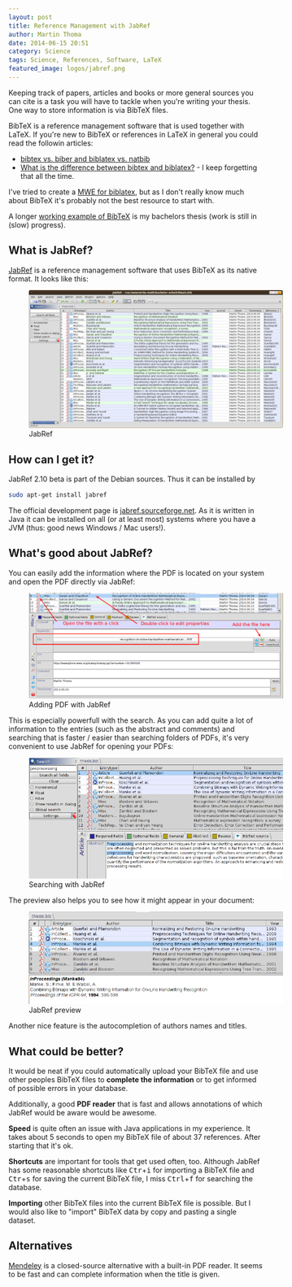 ```yaml
---
layout: post
title: Reference Management with JabRef
author: Martin Thoma
date: 2014-06-15 20:51
category: Science
tags: Science, References, Software, LaTeX
featured_image: logos/jabref.png
---
```


Keeping track of papers, articles and books or more general sources you can
cite is a task you will have to tackle when you're writing your thesis. One
way to store information is via BibTeX files.

BibTeX is a reference management software that is used together with LaTeX.
If you're new to BibTeX or references in LaTeX in general you could read the
followin articles:

* [bibtex vs. biber and biblatex vs. natbib](http://tex.stackexchange.com/q/25701/5645)
* [What is the difference between bibtex and biblatex?](http://tex.stackexchange.com/q/8411/5645) - I keep forgetting that all the time.

I've tried to create a [MWE for biblatex](https://github.com/MartinThoma/LaTeX-examples/tree/master/documents/biblatex-mwe), but as I don't really know much about BibTeX it's probably not
the best resource to start with.

A longer [working example of BibTeX](https://github.com/MartinThoma/write-math/tree/master/bachelor-arbeit)
is my bachelors thesis (work is still in (slow) progress).

## What is JabRef?

[JabRef](https://en.wikipedia.org/wiki/JabRef) is a reference management
software that uses BibTeX as its native format. It looks like this:

<figure class="aligncenter">
            <a href="../images/2014/06/jabref.png"><img src="../images/2014/06/jabref.png" alt="JabRef" style="max-width:500px;" class=""/></a>
            <figcaption class="text-center">JabRef</figcaption>
        </figure>

## How can I get it?

JabRef 2.10 beta is part of the Debian sources. Thus it can be installed by

```bash
sudo apt-get install jabref
```

The official development page is [jabref.sourceforge.net](http://jabref.sourceforge.net/).
As it is written in Java it can be installed on all (or at least most) systems
where you have a JVM (thus: good news Windows / Mac users!).

## What's good about JabRef?

You can easily add the information where the PDF is located on your system and
open the PDF directly via JabRef:

<figure class="aligncenter">
            <a href="../images/2014/06/jabref-pdf.png"><img src="../images/2014/06/jabref-pdf.png" alt="Adding PDF with JabRef" style="max-width:500px;" class=""/></a>
            <figcaption class="text-center">Adding PDF with JabRef</figcaption>
        </figure>

This is especially powerfull with the search. As you can add quite a lot of
information to the entries (such as the abstract and comments) and searching
that is faster / easier than searching folders of PDFs, it's very convenient
to use JabRef for opening your PDFs:

<figure class="aligncenter">
            <a href="../images/2014/06/jabref-searching.png"><img src="../images/2014/06/jabref-searching.png" alt="Searching with JabRef" style="max-width:500px;" class=""/></a>
            <figcaption class="text-center">Searching with JabRef</figcaption>
        </figure>

The preview also helps you to see how it might appear in your document:

<figure class="aligncenter">
            <a href="../images/2014/06/jabref-preview.png"><img src="../images/2014/06/jabref-preview.png" alt="JabRef preview" style="max-width:500px;" class=""/></a>
            <figcaption class="text-center">JabRef preview</figcaption>
        </figure>

Another nice feature is the autocompletion of authors names and titles.

## What could be better?

It would be neat if you could automatically upload your BibTeX file and use
other peoples BibTeX files to **complete the information** or to get informed of
possible errors in your database.

Additionally, a good **PDF reader** that is fast and allows annotations of which
JabRef would be aware would be awesome.

**Speed** is quite often an issue with Java applications in my experience.
It takes about 5 seconds to open my BibTeX file of about 37 references. After
starting that it's ok.

**Shortcuts** are important for tools that get used often, too. Although
JabRef has some reasonable shortcuts like <kbd>Ctr</kbd>+<kbd>i</kbd> for
importing a BibTeX file and <kbd>Ctr</kbd>+<kbd>s</kbd> for saving the current
BibTeX file, I miss <kbd>Ctrl</kbd>+<kbd>f</kbd> for searching the database.

**Importing** other BibTeX files into the current BibTeX file is possible. But
I would also like to "import" BibTeX data by copy and pasting a single dataset.

## Alternatives

[Mendeley](https://en.wikipedia.org/wiki/Mendeley) is a closed-source alternative
with a built-in PDF reader. It seems to be fast and can complete information
when the title is given.
